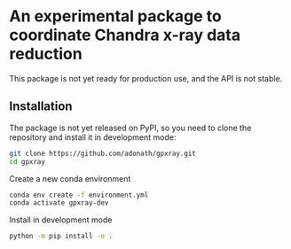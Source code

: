 # An experimental package to coordinate Chandra x-ray data reduction

This package is not yet ready for production use, and the API is not stable.

## Installation

The package is not yet released on PyPI, so you need to clone the
repository and install it in development mode:

```bash
git clone https://github.com/adonath/gpxray.git
cd gpxray
```

Create a new conda environment

```bash
conda env create -f environment.yml
conda activate gpxray-dev
```

Install in development mode

```bash
python -m pip install -e .
```
